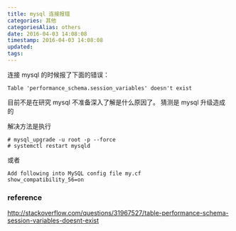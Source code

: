 ```yaml
---
title: mysql 连接报错
categories: 其他
categoriesAlias: others
date: 2016-04-03 14:08:08
timestamp: 2016-04-03 14:08:08
updated:
tags:
---
```


连接 mysql 的时候报了下面的错误：

```
Table 'performance_schema.session_variables' doesn't exist
```

目前不是在研究 mysql 不准备深入了解是什么原因了。
猜测是 mysql 升级造成的

解决方法是执行

```
# mysql_upgrade -u root -p --force
# systemctl restart mysqld
```

或者
```
Add following into MySQL config file my.cf
show_compatibility_56=on
```

### reference
http://stackoverflow.com/questions/31967527/table-performance-schema-session-variables-doesnt-exist
